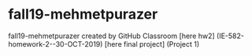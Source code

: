 # fall19-mehmetpurazer
fall19-mehmetpurazer created by GitHub Classroom
[here hw2] (IE-582-homework-2--30-OCT-2019)
[here final project] (Project 1)

